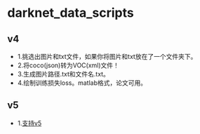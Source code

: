 # darknet_data_scripts
## v4
* 1.挑选出图片和txt文件，如果你将图片和txt放在了一个文件夹下。
* 2.将coco(json)转为VOC(xml)文件！
* 3.生成图片路径.txt和文件名.txt。
* 4.绘制训练损失loss。matlab格式，论文可用。
## v5
* 1.[支持v5](https://github.com/SpongeBab/darknet_data_scripts/tree/master/scripts)
